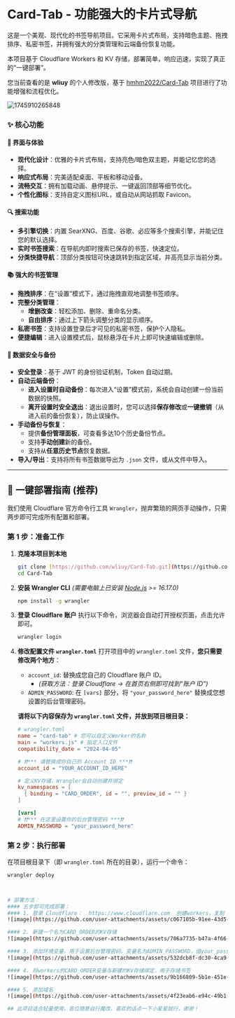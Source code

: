 # Card-Tab - 功能强大的卡片式导航

这是一个美观、现代化的书签导航项目。它采用卡片式布局，支持暗色主题、拖拽排序、私密书签，并拥有强大的分类管理和云端备份恢复功能。

本项目基于 Cloudflare Workers 和 KV 存储，部署简单，响应迅速，实现了真正的“一键部署”。

您当前查看的是 **wliuy** 的个人修改版，基于 [hmhm2022/Card-Tab](https://github.com/hmhm2022/Card-Tab) 项目进行了功能增强和流程优化。

![1745910265848](https://github.com/user-attachments/assets/bce632fc-d61c-4efe-a74e-e416cab085b8)

### ✨ 核心功能

#### 🎨 界面与体验
* **现代化设计**：优雅的卡片式布局，支持亮色/暗色双主题，并能记忆您的选择。
* **响应式布局**：完美适配桌面、平板和移动设备。
* **流畅交互**：拥有加载动画、悬停提示、一键返回顶部等细节优化。
* **个性化图标**：支持自定义图标URL，或自动从网站抓取 Favicon。

#### 🔍 搜索功能
* **多引擎切换**：内置 SearXNG、百度、谷歌、必应等多个搜索引擎，并能记住您的默认选择。
* **实时书签搜索**：在导航内即时搜索已保存的书签，快速定位。
* **分类快捷导航**：顶部分类按钮可快速跳转到指定区域，并高亮显示当前分类。

#### 📚 强大的书签管理
* **拖拽排序**：在“设置”模式下，通过拖拽直观地调整书签顺序。
* **完整分类管理**：
    * **增删改查**：轻松添加、删除、重命名分类。
    * **自由排序**：通过上下箭头调整分类的显示顺序。
* **私密书签**：支持设置登录后才可见的私密书签，保护个人隐私。
* **便捷编辑**：进入设置模式后，鼠标悬浮在卡片上即可快速编辑或删除。

#### 🔐 数据安全与备份
* **安全登录**：基于 JWT 的身份验证机制，Token 自动过期。
* **自动云端备份**：
    * **进入设置时自动备份**：每次进入“设置”模式前，系统会自动创建一份当前数据的快照。
    * **离开设置时安全退出**：退出设置时，您可以选择**保存修改**或**一键撤销**（从进入前的备份恢复），防止误操作。
* **手动备份与恢复**：
    * 提供**备份管理面板**，可查看多达10个历史备份节点。
    * 支持**手动创建**新的备份。
    * 支持从**任意历史节点**恢复数据。
* **导入/导出**：支持将所有书签数据导出为 `.json` 文件，或从文件中导入。

---

## 🚀 一键部署指南 (推荐)

我们使用 Cloudflare 官方命令行工具 `Wrangler`，抛弃繁琐的网页手动操作，只需两步即可完成所有配置和部署。

### 第 1 步：准备工作

1.  **克隆本项目到本地**
    ```bash
    git clone [https://github.com/wliuy/Card-Tab.git](https://github.com/wliuy/Card-Tab.git)
    cd Card-Tab
    ```

2.  **安装 Wrangler CLI**
    *(需要电脑上已安装 [Node.js](https://nodejs.org/) >= 16.17.0)*
    ```bash
    npm install -g wrangler
    ```

3.  **登录 Cloudflare 账户**
    执行以下命令，浏览器会自动打开授权页面，点击允许即可。
    ```bash
    wrangler login
    ```

4.  **修改配置文件 `wrangler.toml`**
    打开项目中的 `wrangler.toml` 文件，**您只需要修改两个地方**：
    * `account_id`: 替换成您自己的 Cloudflare 账户 ID。
        * *(获取方法：登录 Cloudflare -> 在首页右侧即可找到“账户 ID”)*
    * `ADMIN_PASSWORD`: 在 `[vars]` 部分，将 `"your_password_here"` 替换成您想设置的后台管理密码。

    **请将以下内容保存为 `wrangler.toml` 文件，并放到项目根目录：**
    ```toml
    # wrangler.toml
    name = "card-tab" # 您可以自定义Worker的名称
    main = "workers.js" # 指定入口文件
    compatibility_date = "2024-04-05"
    
    # ❗️❗️*** 请替换成你自己的 Account ID ***❗️❗️
    account_id = "YOUR_ACCOUNT_ID_HERE" 
    
    # 定义KV存储，Wrangler会自动创建并绑定
    kv_namespaces = [
      { binding = "CARD_ORDER", id = "", preview_id = "" }
    ]
    
    [vars]
    # ❗️❗️*** 在这里设置你的后台管理密码 ***❗️❗️
    ADMIN_PASSWORD = "your_password_here" 
    ```

### 第 2 步：执行部署

在项目根目录下（即 `wrangler.toml` 所在的目录），运行一个命令：

```bash
wrangler deploy



# 部署方法：
#### 五步即可完成部署：
#### 1. 登录 Cloudflare：  https://www.cloudflare.com  创建workers，复制 workers.js 的代码，然后部署
![image](https://github.com/user-attachments/assets/c067105b-91ee-43d5-90a9-806e5de5fe16)

#### 2. 新建一个名为CARD_ORDER的KV存储
![image](https://github.com/user-attachments/assets/706a7735-b47a-4f66-bdb4-827c38be692b)

#### 3. 添加环境变量，用于设置后台管理密码。变量名为ADMIN_PASSWORD，值your_password换成你自己的密码
![image](https://github.com/user-attachments/assets/532dcb8f-dc30-4ca9-aac9-21ef546bf367)

#### 4. 将workers的CARD_ORDER变量与新建的KV存储绑定，用于存储书签
![image](https://github.com/user-attachments/assets/9b166809-5b1e-451e-be99-253f6e60be54)

#### 5. 添加域名
![image](https://github.com/user-attachments/assets/4f23eab6-e94c-49b1-9198-3c8e05dffa8a)

## 此项目适合轻量使用，各位随意自行魔改，喜欢的话点一下小星星就行，谢谢！
